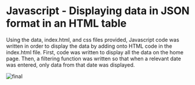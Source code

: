 # Javascript - Displaying data in JSON format in an HTML table

Using the data, index.html, and css files provided, Javascript code was written in order to display the data by adding onto HTML code in the index.html file. First, code was written to display all the data on the home page. Then, a filtering function was written so that when a relevant date was entered, only data from that date was displayed.

![final](images/final.png)
